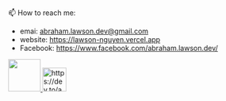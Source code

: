 📫 How to reach me: 
- emai: abraham.lawson.dev@gmail.com
- website: https://lawson-nguyen.vercel.app
- Facebook: https://www.facebook.com/abraham.lawson.dev/

<a href="https://www.facebook.com/abraham.lawson.dev/">
<img src="https://png.pngtree.com/png-clipart/20180515/ourmid/pngtree-facebook-logo-facebook-icon-png-image_3566127.png" width="65">
</a>

<a href="https://dev.to/abrahamlawson">
<img src="https://d2fltix0v2e0sb.cloudfront.net/dev-badge.svg" alt="https://dev.to/abrahamlawson" width="48">
</a>
<!--
**AbrahamLawson/AbrahamLawson** is a ✨ _special_ ✨ repository because its `README.md` (this file) appears on your GitHub profile.

Here are some ideas to get you started:

- 🔭 I’m currently working on ...
- 🌱 I’m currently learning ...
- 👯 I’m looking to collaborate on ...
- 🤔 I’m looking for help with ...
- 💬 Ask me about ...
- 📫 How to reach me: ...
- 😄 Pronouns: ...
- ⚡ Fun fact: ...
-->

